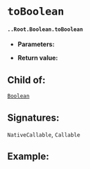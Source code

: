 # `toBoolean`

#### `..Root.Boolean.toBoolean`

* **Parameters:**

* **Return value:**

## Child of:

[`Boolean`](docs..Root.Boolean.md)

## Signatures:

`NativeCallable`, `Callable`


## Example:



